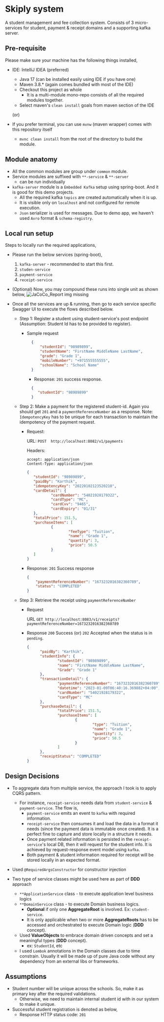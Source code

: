 # Skiply system

A student management and fee collection system. Consists of 3 micro-services for student, payment & receipt domains and a supporting kafka server.

## Pre-requisite

Please make sure your machine has the following things installed,
- IDE: IntelliJ IDEA (preferred)
  - Java 17 (can be installed easily using IDE if you have one)
  - Maven 3.8.* (again comes bundled with most of the IDE)
  - Checkout this project as whole
    - It is a multi-module mono-repo consists of all the required modules together.
  - Select maven's `clean install` goals from maven section of the IDE
  
  (or)

- If you prefer terminal, you can use `mvnw` (maven wrapper) comes with this repository itself
  - `mvnc clean install` from the root of the directory to build the module.

## Module anatomy
  - All the common modules are group under `common` module.
  - Service modules are suffixed with `**-service` & `**-server`
    - can be run individually
  - `kafka-server` module is a `Embedded Kafka` setup using spring-boot. And it is good for this demo projects.
    - All the required kafka `topics` are created automatically when it is up.
    - It is visible only on `localhost` and not configured for remote execution.
    - `Json` serializer is used for messages. Due to demo app, we haven't used `Avro` format & `schema-registry`.
 
## Local run setup
Steps to locally run the required applications,
  - Please run the below services (spring-boot),
    1. `kafka-server` - recommended to start this first.
    2. `studen-service`
    3. `payment-service`
    4. `receipt-service`
    

  - (Optional) Now, you may compound these runs into single unit as shown below,
    ![JaCoCo_Report img missing](https://github.com/karthikaiselvan/skiply-system/blob/main/docs/img/img.jpg?raw=true)

  - Once all the services are up & running, then go to each service specific Swagger UI to execute the flows described below.

    - Step 1: Register a student using student-service's post endpoint (Assumption: Student Id has to be provided to register).
       - Sample request
         ```json
           {
               "studentId": "98989899",
               "studentName": "FirstName MiddleName LastName",
               "grade": "Grade 1",
               "mobileNumber": "+971555555555",
               "schoolName": "School Name"
           }
           ```
       
           - Response: `201` success response.
            ```json
              {
                 "studentId": "98989899"
              }
            ```
    - Step 2: Make a payment for the registered student-id. Again you should get `201` and a `paymentReferenceNumber` as a response.
      Note: `IdempotencyKey` has to be unique for each transaction to maintain the idempotency of the payment request.
      - Request:
      
         URL: `POST  http://localhost:8082/v1/payments`
      
         Headers:
         ```
        accept: application/json
        Content-Type: application/json
        ```

         ```json
         {
            "studentId": "98989899",
            "paidBy": "Karthik",
            "idempotencyKey": "20220102123520210",
            "cardDetail": {
                    "cardNumber": "54021928179322",
                    "cardType": "MC",
                    "cardCvv": "9465",
                    "cardExpiry": "01/31"
            },
            "totalPrice": 151.5,
            "purchaseItems": [
                    {
                            "feeType": "Tuition",
                            "name": "Grade 1",
                            "quantity": 3,
                            "price": 50.5
                    }
            ]
         }
         ```
      - Response: `201` Success response
          ```json
          {
              "paymentReferenceNumber": "1673232016382360789",
              "status": "COMPLETED"
          }
          ```

    - Step 3: Retrieve the receipt using `paymentReferenceNumber` 
      - Request
     
         URL `GET http://localhost:8083/v1/receipts?paymentReferenceNumber=1673232016382360789`
     
      - Response `200` Success  (or) `202` Accepted when the status is in `pending`.
       
           ```json
           {
                 "paidBy": "Karthik",
                 "studentInfo": {
                         "studentId": "98989899",
                         "name": "FirstName MiddleName LastName",
                         "Grade": "Grade 1"
                 },
                 "transactionDetail": {
                         "paymentReferenceNumber": "1673232016382360789",
                         "datetime": "2023-01-09T06:40:16.369882+04:00",
                         "cardNumber": "54021928179322",
                         "cardType": "MC"
                 },
                 "purchaseDetail": {
                         "totalPrice": 151.5,
                         "purchaseItems": [
                                 {
                                         "type": "Tuition",
                                         "name": "Grade 1",
                                         "quantity": 3,
                                         "price": 50.5
                                 }
                         ]
                 },
                 "receiptStatus": "COMPLETED"
           }
           ```

## Design Decisions
- To aggregate data from multiple service, the approach I took is to apply CQRS pattern. 
  - For instance, `receipt-service` needs data from `student-service` & `payment-service`. The flow is,
    - `payment-service` emits an event to `kafka` with required information.
    - `receipt-service` then consumes it and load the data in a format it needs (since the payment data is immutable 
    once created). It is a perfect fine to capture and store locally in a structure it needs.
    - Once payment related information is persisted in the `receipt-service`'s local DB, then it will request for 
    the student info. It is achieved by request-response event model using `kafka`.
    - Both payment & student information required for receipt will be stored locally in an expected format.
  
- Used `@RequiredArgsConstructor` for constructor injection
- Two type of service classes might be used here as part of **DDD** approach 
  - `**ApplicationService` class - to execute application level business logics
  - `**DomainService` class - to execute Domain business logics.
    - **Optional** if only one **AggregateRoot** is involved. Ex: `student-service`. 
    - It is only applicable when two or more **AggregateRoots** has to be accessed and orchestrated to execute 
    Domain logic (**DDD** concept).
  - Used **ValueObjects** to embrace domain driven concepts and set a meaningful types (**DDD** concept).
    - ex: `StudentId`, etc
  - I used `Lombok` annotations in the Domain classes due to time constrain. Usually it will be made up of 
  pure Java code without any dependency from an external libs or frameworks.

## Assumptions
- Student number will be unique across the schools. So, make it as primary key after the required validations.
  - Otherwise, we need to maintain internal student id with in our system to make it unique.
- Successful student registration is denoted as below,
  - Response HTTP status code: `201`